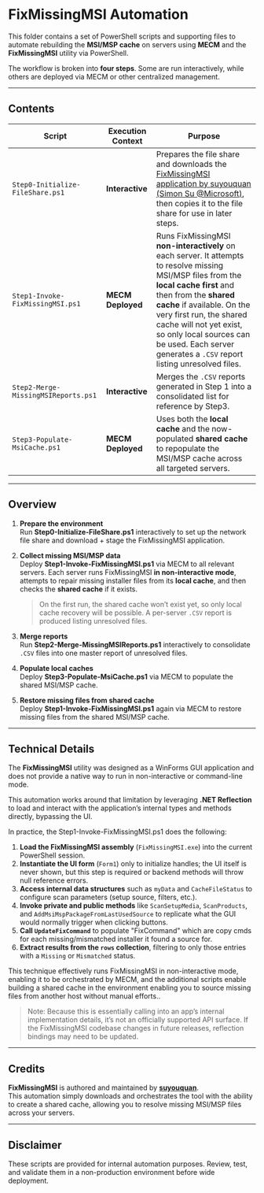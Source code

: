 # FixMissingMSI Automation

This folder contains a set of PowerShell scripts and supporting files to automate rebuilding the **MSI/MSP cache** on servers using **MECM**  and the **FixMissingMSI** utility via PowerShell.  

The workflow is broken into **four steps**. Some are run interactively, while others are deployed via MECM or other centralized management.

---

## Contents

| Script | Execution Context | Purpose |
|--------|------------------|---------|
| `Step0-Initialize-FileShare.ps1` | **Interactive** | Prepares the file share and downloads the [FixMissingMSI application by suyouquan (Simon Su @Microsoft)](https://github.com/suyouquan/SQLSetupTools/releases/tag/V2.2.1), then copies it to the file share for use in later steps. |
| `Step1-Invoke-FixMissingMSI.ps1` | **MECM Deployed** | Runs FixMissingMSI **non-interactively** on each server. It attempts to resolve missing MSI/MSP files from the **local cache first** and then from the **shared cache** if available. On the very first run, the shared cache will not yet exist, so only local sources can be used. Each server generates a `.CSV` report listing unresolved files. |
| `Step2-Merge-MissingMSIReports.ps1` | **Interactive** | Merges the `.CSV` reports generated in Step 1 into a consolidated list for reference by Step3. |
| `Step3-Populate-MsiCache.ps1` | **MECM Deployed** | Uses both the **local cache** and the now-populated **shared cache** to repopulate the MSI/MSP cache across all targeted servers. |

---

## Overview

1. **Prepare the environment**  
   Run **Step0-Initialize-FileShare.ps1** interactively to set up the network file share and download + stage the FixMissingMSI application.

2. **Collect missing MSI/MSP data**  
   Deploy **Step1-Invoke-FixMissingMSI.ps1** via MECM to all relevant servers. Each server runs FixMissingMSI **in non-interactive mode**, attempts to repair missing installer files from its **local cache**, and then checks the **shared cache** if it exists.  
   > On the first run, the shared cache won’t exist yet, so only local cache recovery will be possible. A per-server `.CSV` report is produced listing unresolved files.

3. **Merge reports**  
   Run **Step2-Merge-MissingMSIReports.ps1** interactively to consolidate `.CSV` files into one master report of unresolved files.

4. **Populate local caches**  
   Deploy **Step3-Populate-MsiCache.ps1** via MECM to populate the shared MSI/MSP cache.

5. **Restore missing files from shared cache**  
   Deploy **Step1-Invoke-FixMissingMSI.ps1** again via MECM to restore missing files from the shared MSI/MSP cache.


---

## Technical Details

The **FixMissingMSI** utility was designed as a WinForms GUI application and does not provide a native way to run in non-interactive or command-line mode.  

This automation works around that limitation by leveraging **.NET Reflection** to load and interact with the application’s internal types and methods directly, bypassing the UI.  

In practice, the Step1-Invoke-FixMissingMSI.ps1 does the following:

1. **Load the FixMissingMSI assembly** (`FixMissingMSI.exe`) into the current PowerShell session.  
2. **Instantiate the UI form** (`Form1`) only to initialize handles; the UI itself is never shown, but this step is required or backend methods will throw null reference errors.  
3. **Access internal data structures** such as `myData` and `CacheFileStatus` to configure scan parameters (setup source, filters, etc.).  
4. **Invoke private and public methods** like `ScanSetupMedia`, `ScanProducts`, and `AddMsiMspPackageFromLastUsedSource` to replicate what the GUI would normally trigger when clicking buttons.  
5. **Call `UpdateFixCommand`** to populate "FixCommand" which are copy cmds for each missing/mismatched installer it found a source for.  
6. **Extract results from the `rows` collection**, filtering to only those entries with a `Missing` or `Mismatched` status.  

This technique effectively runs FixMissingMSI in non-interactive mode, enabling it to be orchestrated by MECM, and the additional scripts enable building a shared cache in the environment enabling you to source missing files from another host without manual efforts..   

>  Note: Because this is essentially calling into an app’s internal implementation details, it’s not an officially supported API surface. If the FixMissingMSI codebase changes in future releases, reflection bindings may need to be updated.

---

##  Credits

**FixMissingMSI** is authored and maintained by **[suyouquan](https://github.com/suyouquan/SQLSetupTools/releases/tag/V2.2.1)**.  
This automation simply downloads and orchestrates the tool with the ability to create a shared cache, allowing you to resolve missing MSI/MSP files across your servers.  

---

##  Disclaimer

These scripts are provided for internal automation purposes. Review, test, and validate them in a non-production environment before wide deployment.  

